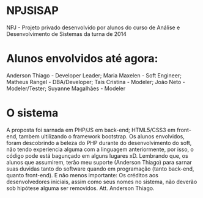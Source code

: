 # NPJSISAP

NPJ - Projeto privado desenvolvido por alunos do curso de Análise e Desenvolvimento de Sistemas da turna de 2014

# Alunos envolvidos até agora:

Anderson Thiago - Developer Leader; Maria Maxelen - Soft Engineer; Matheus Rangel - DBA/Developer; Tais Cristina - Modeler; João Neto - Modeler/Tester; Suyanne Magalhães - Modeler


# O sistema 
A proposta foi sarnada em PHP/JS em back-end; HTML5/CSS3 em front-end, tambem ultilizando o framework bootstrap.
Os alunos envolvidos, foram descobrindo a beleza do PHP durante do desenvolvimento do soft, não tendo experiencia alguma com a linguagem anteriormente, por isso, o código pode está bagunçado em alguns lugares xD. 
Lembrando que, os alunos que assumirem, terão meu suporte (Anderson Thiago) para sarnar suas duvidas tanto do software quando em programação (tanto back-end, quanto front-end). E não menos importante: Os créditos aos desenvolvedores iniciais, assim como seus nomes no sistema, não deverão sob hipótese alguma ser removidos.
Att. Anderson Thiago.
